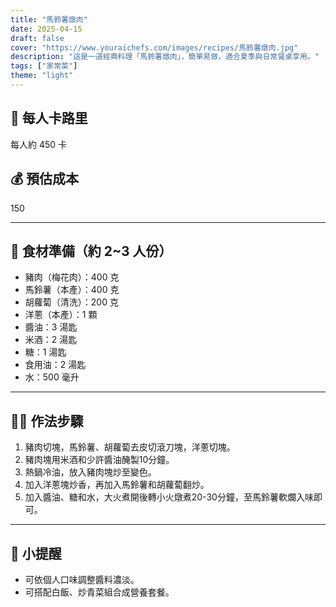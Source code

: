 ```yaml
---
title: "馬鈴薯燉肉"
date: 2025-04-15
draft: false
cover: "https://www.youraichefs.com/images/recipes/馬鈴薯燉肉.jpg"
description: "這是一道經典料理「馬鈴薯燉肉」，簡單易做，適合夏季與日常餐桌享用。"
tags: ["家常菜"]
theme: "light"
---
```


## 🥄 每人卡路里  
每人約 450 卡

## 💰 預估成本  
150

---

## 🧾 食材準備（約 2~3 人份）

- 豬肉（梅花肉）：400 克
- 馬鈴薯（本產）：400 克
- 胡蘿蔔（清洗）：200 克
- 洋蔥（本產）：1 顆
- 醬油：3 湯匙
- 米酒：2 湯匙
- 糖：1 湯匙
- 食用油：2 湯匙
- 水：500 毫升

---

## 👩‍🍳 作法步驟

1. 豬肉切塊，馬鈴薯、胡蘿蔔去皮切滾刀塊，洋蔥切塊。
2. 豬肉塊用米酒和少許醬油醃製10分鐘。
3. 熱鍋冷油，放入豬肉塊炒至變色。
4. 加入洋蔥塊炒香，再加入馬鈴薯和胡蘿蔔翻炒。
5. 加入醬油、糖和水，大火煮開後轉小火燉煮20-30分鐘，至馬鈴薯軟爛入味即可。

---

## 📝 小提醒

- 可依個人口味調整醬料濃淡。
- 可搭配白飯、炒青菜組合成營養套餐。
